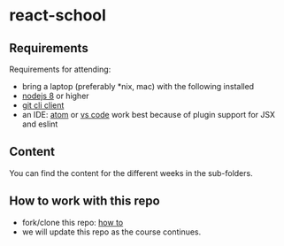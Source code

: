 # react-school

## Requirements

Requirements for attending:
- bring a laptop (preferably *nix, mac) with the following installed
- [nodejs 8](https://nodejs.org/en/download/) or higher
- [git cli client](https://git-scm.com/book/en/v2/Getting-Started-Installing-Git)
- an IDE: [atom](http://atom.io) or [vs code](https://code.visualstudio.com/download) work best because of plugin support for JSX and eslint

## Content

You can find the content for the different weeks in the sub-folders.

## How to work with this repo

- fork/clone this repo: [how to](https://help.github.com/articles/fork-a-repo/)
- we will update this repo as the course continues.
